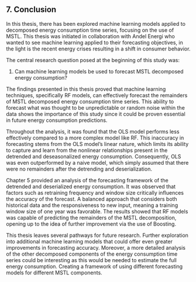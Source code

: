 ## 7. Conclusion

In this thesis, there has been explored machine learning models applied to decomposed energy consumption time series, focusing on the use of MSTL. This thesis was initiated in collaboration with Andel Energi who wanted to see machine learning applied to their forecasting objectives, in the light is the recent energy crises resulting in a shift in consumer behavior.

The central research question posed at the beginning of this study was:

1. Can machine learning models be used to forecast MSTL decomposed energy consumption?

The findings presented in this thesis proved that machine learning techniques, specifically RF models, can effectively forecast the remainders of MSTL decomposed energy consumption time series. This ability to forecast what was thought to be unpredictable or random noise within the data shows the importance of this study since it could be proven essential in future energy consumption predictions.

Throughout the analysis, it was found that the OLS model performs less effectively compared to a more complex model like RF. This inaccuracy in forecasting stems from the OLS model’s linear nature, which limits its ability to capture and learn from the nonlinear relationships present in the detrended and deseasonalized energy consumption. Consequently, OLS was even outperformed by a naive model, which simply assumed that there were no remainders after the detrending and deserialization.

Chapter 5 provided an analysis of the forecasting framework of the detrended and deserialized energy consumption. It was observed that factors such as retraining frequency and window size critically influences the accuracy of the forecast. A balanced approach that considers both historical data and the responsiveness to new input, meaning a training window size of one year was favorable. The results showed that RF models was capable of predicting the remainders of the MSTL decomposition, opening up to the idea of further improvement via the use of Boosting.

This thesis leaves several pathways for future research. Further exploration into additional machine learning models that could offer even greater improvements in forecasting accuracy. Moreover, a more detailed analysis of the other decomposed components of the energy consumption time series could be interesting as this would be needed to estimate the full energy consumption. Creating a framework of using different forecasting models for different MSTL components.
